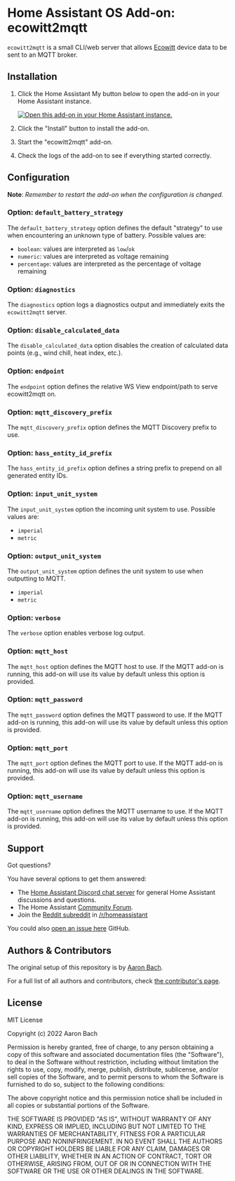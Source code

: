 # Home Assistant OS Add-on: ecowitt2mqtt

`ecowitt2mqtt` is a small CLI/web server that allows [Ecowitt][ecowitt]
device data to be sent to an MQTT broker.

## Installation

1. Click the Home Assistant My button below to open the add-on in your Home
   Assistant instance.

   [![Open this add-on in your Home Assistant instance.][addon-badge]][addon]

1. Click the "Install" button to install the add-on.
1. Start the "ecowitt2mqtt" add-on.
1. Check the logs of the add-on to see if everything started correctly.

## Configuration

**Note**: _Remember to restart the add-on when the configuration is changed._

### Option: `default_battery_strategy`

The `default_battery_strategy` option defines the default "strategy" to use when encountering an unknown type of battery. Possible values are:

- `boolean`: values are interpreted as `low`/`ok`
- `numeric`: values are interpreted as voltage remaining
- `percentage`: values are interpreted as the percentage of voltage remaining

### Option: `diagnostics`

The `diagnostics` option logs a diagnostics output and immediately exits the `ecowitt2mqtt` server.

### Option: `disable_calculated_data`

The `disable_calculated_data` option disables the creation of calculated data points (e.g., wind chill, heat index, etc.).

### Option: `endpoint`

The `endpoint` option defines the relative WS View endpoint/path to serve ecowitt2mqtt on.

### Option: `mqtt_discovery_prefix`

The `mqtt_discovery_prefix` option defines the MQTT Discovery prefix to use.

### Option: `hass_entity_id_prefix`

The `hass_entity_id_prefix` option defines a string prefix to prepend on all generated entity IDs.

### Option: `input_unit_system`

The `input_unit_system` option the incoming unit system to use. Possible values are:

- `imperial`
- `metric`

### Option: `output_unit_system`

The `output_unit_system` option defines the unit system to use when outputting to MQTT.

- `imperial`
- `metric`

### Option: `verbose`

The `verbose` option enables verbose log output.

### Option: `mqtt_host`

The `mqtt_host` option defines the MQTT host to use. If the MQTT add-on is running, this add-on will use its value by default unless this option is provided.

### Option: `mqtt_password`

The `mqtt_password` option defines the MQTT password to use. If the MQTT add-on is running, this add-on will use its value by default unless this option is provided.

### Option: `mqtt_port`

The `mqtt_port` option defines the MQTT port to use. If the MQTT add-on is running, this add-on will use its value by default unless this option is provided.

### Option: `mqtt_username`

The `mqtt_username` option defines the MQTT username to use. If the MQTT add-on is running, this add-on will use its value by default unless this option is provided.

## Support

Got questions?

You have several options to get them answered:

- The [Home Assistant Discord chat server][discord-ha] for general Home
  Assistant discussions and questions.
- The Home Assistant [Community Forum][forum].
- Join the [Reddit subreddit][reddit] in [/r/homeassistant][reddit]

You could also [open an issue here][issue] GitHub.

## Authors & Contributors

The original setup of this repository is by [Aaron Bach][bachya].

For a full list of all authors and contributors,
check [the contributor's page][contributors].

## License

MIT License

Copyright (c) 2022 Aaron Bach

Permission is hereby granted, free of charge, to any person obtaining a copy
of this software and associated documentation files (the "Software"), to deal
in the Software without restriction, including without limitation the rights
to use, copy, modify, merge, publish, distribute, sublicense, and/or sell
copies of the Software, and to permit persons to whom the Software is
furnished to do so, subject to the following conditions:

The above copyright notice and this permission notice shall be included in all
copies or substantial portions of the Software.

THE SOFTWARE IS PROVIDED "AS IS", WITHOUT WARRANTY OF ANY KIND, EXPRESS OR
IMPLIED, INCLUDING BUT NOT LIMITED TO THE WARRANTIES OF MERCHANTABILITY,
FITNESS FOR A PARTICULAR PURPOSE AND NONINFRINGEMENT. IN NO EVENT SHALL THE
AUTHORS OR COPYRIGHT HOLDERS BE LIABLE FOR ANY CLAIM, DAMAGES OR OTHER
LIABILITY, WHETHER IN AN ACTION OF CONTRACT, TORT OR OTHERWISE, ARISING FROM,
OUT OF OR IN CONNECTION WITH THE SOFTWARE OR THE USE OR OTHER DEALINGS IN THE
SOFTWARE.

[addon-badge]: https://my.home-assistant.io/badges/supervisor_addon.svg
[addon]: https://my.home-assistant.io/redirect/supervisor_addon/?addon=a0d7b954_adguard&repository_url=https%3A%2F%2Fgithub.com%2Fbachya%2Frepository
[bachya]: https://github.com/bachya
[contributors]: https://github.com/bachya/ecowitt2mqtt-home-assistant-addon/graphs/contributors
[discord-ha]: https://discord.gg/c5DvZ4e
[ecowitt]: http://www.ecowitt.com
[forum]: https://community.home-assistant.io/t/ecowitt2mqtt-send-data-from-an-ecowitt-device-to-mqtt
[issue]: https://github.com/bachya/ecowitt2mqtt-home-assistant-addon/issues
[reddit]: https://reddit.com/r/homeassistant
[releases]: https://github.com/bachya/ecowitt2mqtt-home-assistant-addon/releases
